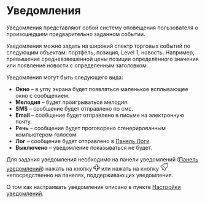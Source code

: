 # Уведомления

Уведомления представляют собой систему оповещения пользователя о произошедшем предварительно заданном событии. 

Уведомления можно задать на широкий спектр торговых событий по следующим объектам: портфель, позиция, Level 1, новость. Например, превышение средневзвешенной цены позиции определённого значения или появление новости с определенным заголовком.

Уведомления могут быть следующего вида:

- **Окно** – в углу экрана будет появляться маленькое всплывающее окно с сообщением.
- **Мелодия** – будет проигрываться мелодия.
- **SMS** – сообщение будет отправлено по смс.
- **Email** – сообщение будет отправлено в письме на электронную почту.
- **Речь** – сообщение будет проговорено сгенерированным компьютером голосом.
- **Лог** – сообщение будет отправлено в [Панель Логи](Terminal_Panel_Logs.md).
- **Выключено** – уведомление показываться не будет.

Для задания уведомления необходимо на панели уведомлений ([Панель уведомлений](Terminal_Notifications_Panel.md)) нажать на кнопку ![Designer Creation tool 00](../images/Designer_Creation_tool_00.png) или нажать на кнопку ![Designer Alert Bell](../images/Designer_Alert_Bell.png) непосредственно на панелях, поддерживающих уведомления.

О том как настраивать уведомления описано в пункте [Настройки уведомлений](Terminal_notification_Setting.md).

